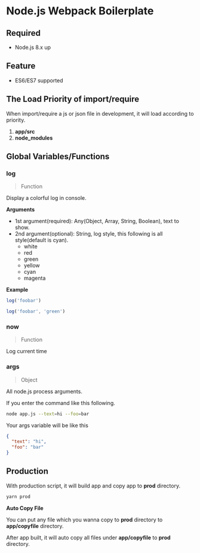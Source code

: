 # Node.js Webpack Boilerplate 

## Required

- Node.js 8.x up

## Feature

- ES6/ES7 supported

## The Load Priority of import/require

When import/require a js or json file in development, it will load according to priority.

1. **app/src**
1. **node_modules**

## Global Variables/Functions

### log

> Function

Display a colorful log in console.

**Arguments**

- 1st argument(required): Any(Object, Array, String, Boolean), text to show.
- 2nd argument(optional): String, log style, this following is all style(default is cyan).
  - white
  - red
  - green
  - yellow
  - cyan
  - magenta 

**Example**

```javascript
log('foobar')

log('foobar', 'green')
```

### now

> Function

Log current time

### args

> Object

All node.js process arguments.

If you enter the command like this following.

```bash
node app.js --text=hi --foo=bar
```

Your args variable will be like this

```json
{
  "text": "hi",
  "foo": "bar"
}
```

## Production

With production script, it will build app and copy app to **prod** directory.

```bash
yarn prod
```

**Auto Copy File**

You can put any file which you wanna copy to **prod** directory to **app/copyfile** directory.

After app built, it will auto copy all files under **app/copyfile** to **prod** directory.